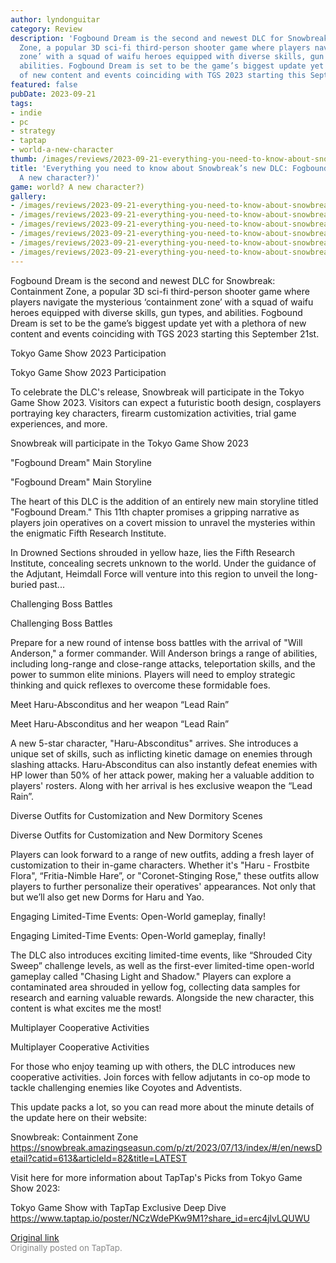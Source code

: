 ```yaml
---
author: lyndonguitar
category: Review
description: 'Fogbound Dream is the second and newest DLC for Snowbreak: Containment
  Zone, a popular 3D sci-fi third-person shooter game where players navigate the mysterious  ‘containment
  zone’ with a squad of waifu heroes equipped with diverse skills, gun types, and
  abilities. Fogbound Dream is set to be the game’s biggest update yet with a plethora
  of new content and events coinciding with TGS 2023 starting this September 21st.'
featured: false
pubDate: 2023-09-21
tags:
- indie
- pc
- strategy
- taptap
- world-a-new-character
thumb: /images/reviews/2023-09-21-everything-you-need-to-know-about-snowbreaks-new-dlc-fogbound-dream-open-world-a-new-char-0.avif
title: 'Everything you need to know about Snowbreak’s new DLC: Fogbound Dream (Open-world?
  A new character?)'
game: world? A new character?)
gallery:
- /images/reviews/2023-09-21-everything-you-need-to-know-about-snowbreaks-new-dlc-fogbound-dream-open-world-a-new-char-0.avif
- /images/reviews/2023-09-21-everything-you-need-to-know-about-snowbreaks-new-dlc-fogbound-dream-open-world-a-new-char-1.avif
- /images/reviews/2023-09-21-everything-you-need-to-know-about-snowbreaks-new-dlc-fogbound-dream-open-world-a-new-char-2.avif
- /images/reviews/2023-09-21-everything-you-need-to-know-about-snowbreaks-new-dlc-fogbound-dream-open-world-a-new-char-3.avif
- /images/reviews/2023-09-21-everything-you-need-to-know-about-snowbreaks-new-dlc-fogbound-dream-open-world-a-new-char-4.avif
- /images/reviews/2023-09-21-everything-you-need-to-know-about-snowbreaks-new-dlc-fogbound-dream-open-world-a-new-char-5.avif
---
```

Fogbound Dream is the second and newest DLC for Snowbreak: Containment Zone, a popular 3D sci-fi third-person shooter game where players navigate the mysterious  ‘containment zone’ with a squad of waifu heroes equipped with diverse skills, gun types, and abilities. Fogbound Dream is set to be the game’s biggest update yet with a plethora of new content and events coinciding with TGS 2023 starting this September 21st.

Tokyo Game Show 2023 Participation

Tokyo Game Show 2023 Participation

To celebrate the DLC's release, Snowbreak will participate in the Tokyo Game Show 2023. Visitors can expect a futuristic booth design, cosplayers portraying key characters, firearm customization activities, trial game experiences, and more.

Snowbreak will participate in the Tokyo Game Show 2023

"Fogbound Dream" Main Storyline

"Fogbound Dream" Main Storyline

The heart of this DLC is the addition of an entirely new main storyline titled "Fogbound Dream." This 11th chapter promises a gripping narrative as players join operatives on a covert mission to unravel the mysteries within the enigmatic Fifth Research Institute.

In Drowned Sections shrouded in yellow haze, lies the Fifth Research Institute, concealing secrets unknown to the world. Under the guidance of the Adjutant, Heimdall Force will venture into this region to unveil the long-buried past...

Challenging Boss Battles

Challenging Boss Battles

Prepare for a new round of intense boss battles with the arrival of "Will Anderson," a former commander. Will Anderson brings a range of abilities, including long-range and close-range attacks, teleportation skills, and the power to summon elite minions. Players will need to employ strategic thinking and quick reflexes to overcome these formidable foes.

Meet Haru-Absconditus and her weapon “Lead Rain”

Meet Haru-Absconditus and her weapon “Lead Rain”

A new 5-star character, "Haru-Absconditus" arrives. She introduces a unique set of skills, such as inflicting kinetic damage on enemies through slashing attacks. Haru-Absconditus can also instantly defeat enemies with HP lower than 50% of her attack power, making her a valuable addition to players' rosters. Along with her arrival is hes exclusive weapon the “Lead Rain”.

Diverse Outfits for Customization and New Dormitory Scenes

Diverse Outfits for Customization and New Dormitory Scenes

Players can look forward to a range of new outfits, adding a fresh layer of customization to their in-game characters. Whether it's "Haru - Frostbite Flora", “Fritia-Nimble Hare”, or "Coronet-Stinging Rose," these outfits allow players to further personalize their operatives' appearances. Not only that but we’ll also get new Dorms for Haru and Yao.

Engaging Limited-Time Events: Open-World gameplay, finally!

Engaging Limited-Time Events: Open-World gameplay, finally!

The DLC also introduces exciting limited-time events,  like “Shrouded City Sweep” challenge levels, as well as the first-ever limited-time open-world gameplay called "Chasing Light and Shadow." Players can explore a contaminated area shrouded in yellow fog, collecting data samples for research and earning valuable rewards. Alongside the new character, this content is what excites me the most!

Multiplayer Cooperative Activities

Multiplayer Cooperative Activities

For those who enjoy teaming up with others, the DLC introduces new cooperative activities. Join forces with fellow adjutants in co-op mode to tackle challenging enemies like Coyotes and Adventists.

This update packs a lot, so you can read more about the minute details of the update here on their website:

Snowbreak: Containment Zone
https://snowbreak.amazingseasun.com/p/zt/2023/07/13/index/#/en/newsDetail?catid=613&articleId=82&title=LATEST

Visit here for more information about TapTap's Picks from Tokyo Game Show 2023:

Tokyo Game Show with TapTap Exclusive Deep Dive
https://www.taptap.io/poster/NCzWdePKw9M1?share_id=erc4jlvLQUWU

[Original link](https://www.taptap.io/post/6326265)<br><span style="font-size: 0.95em; color: #888;">Originally posted on TapTap.</span>
